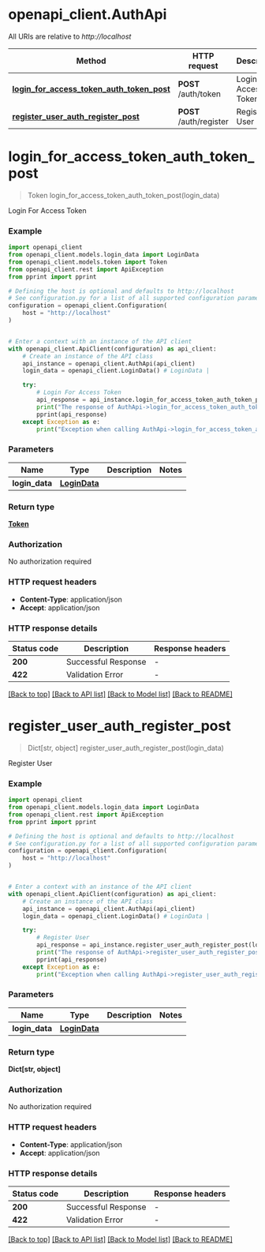 # openapi_client.AuthApi

All URIs are relative to *http://localhost*

Method | HTTP request | Description
------------- | ------------- | -------------
[**login_for_access_token_auth_token_post**](AuthApi.md#login_for_access_token_auth_token_post) | **POST** /auth/token | Login For Access Token
[**register_user_auth_register_post**](AuthApi.md#register_user_auth_register_post) | **POST** /auth/register | Register User


# **login_for_access_token_auth_token_post**
> Token login_for_access_token_auth_token_post(login_data)

Login For Access Token

### Example


```python
import openapi_client
from openapi_client.models.login_data import LoginData
from openapi_client.models.token import Token
from openapi_client.rest import ApiException
from pprint import pprint

# Defining the host is optional and defaults to http://localhost
# See configuration.py for a list of all supported configuration parameters.
configuration = openapi_client.Configuration(
    host = "http://localhost"
)


# Enter a context with an instance of the API client
with openapi_client.ApiClient(configuration) as api_client:
    # Create an instance of the API class
    api_instance = openapi_client.AuthApi(api_client)
    login_data = openapi_client.LoginData() # LoginData | 

    try:
        # Login For Access Token
        api_response = api_instance.login_for_access_token_auth_token_post(login_data)
        print("The response of AuthApi->login_for_access_token_auth_token_post:\n")
        pprint(api_response)
    except Exception as e:
        print("Exception when calling AuthApi->login_for_access_token_auth_token_post: %s\n" % e)
```



### Parameters


Name | Type | Description  | Notes
------------- | ------------- | ------------- | -------------
 **login_data** | [**LoginData**](LoginData.md)|  | 

### Return type

[**Token**](Token.md)

### Authorization

No authorization required

### HTTP request headers

 - **Content-Type**: application/json
 - **Accept**: application/json

### HTTP response details

| Status code | Description | Response headers |
|-------------|-------------|------------------|
**200** | Successful Response |  -  |
**422** | Validation Error |  -  |

[[Back to top]](#) [[Back to API list]](../README.md#documentation-for-api-endpoints) [[Back to Model list]](../README.md#documentation-for-models) [[Back to README]](../README.md)

# **register_user_auth_register_post**
> Dict[str, object] register_user_auth_register_post(login_data)

Register User

### Example


```python
import openapi_client
from openapi_client.models.login_data import LoginData
from openapi_client.rest import ApiException
from pprint import pprint

# Defining the host is optional and defaults to http://localhost
# See configuration.py for a list of all supported configuration parameters.
configuration = openapi_client.Configuration(
    host = "http://localhost"
)


# Enter a context with an instance of the API client
with openapi_client.ApiClient(configuration) as api_client:
    # Create an instance of the API class
    api_instance = openapi_client.AuthApi(api_client)
    login_data = openapi_client.LoginData() # LoginData | 

    try:
        # Register User
        api_response = api_instance.register_user_auth_register_post(login_data)
        print("The response of AuthApi->register_user_auth_register_post:\n")
        pprint(api_response)
    except Exception as e:
        print("Exception when calling AuthApi->register_user_auth_register_post: %s\n" % e)
```



### Parameters


Name | Type | Description  | Notes
------------- | ------------- | ------------- | -------------
 **login_data** | [**LoginData**](LoginData.md)|  | 

### Return type

**Dict[str, object]**

### Authorization

No authorization required

### HTTP request headers

 - **Content-Type**: application/json
 - **Accept**: application/json

### HTTP response details

| Status code | Description | Response headers |
|-------------|-------------|------------------|
**200** | Successful Response |  -  |
**422** | Validation Error |  -  |

[[Back to top]](#) [[Back to API list]](../README.md#documentation-for-api-endpoints) [[Back to Model list]](../README.md#documentation-for-models) [[Back to README]](../README.md)

